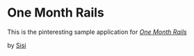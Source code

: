 # One Month Rails

This is the pinteresting sample application for [*One Month Rails*](onemonthrails.com)

by [Sisi](www.cococoue.com)